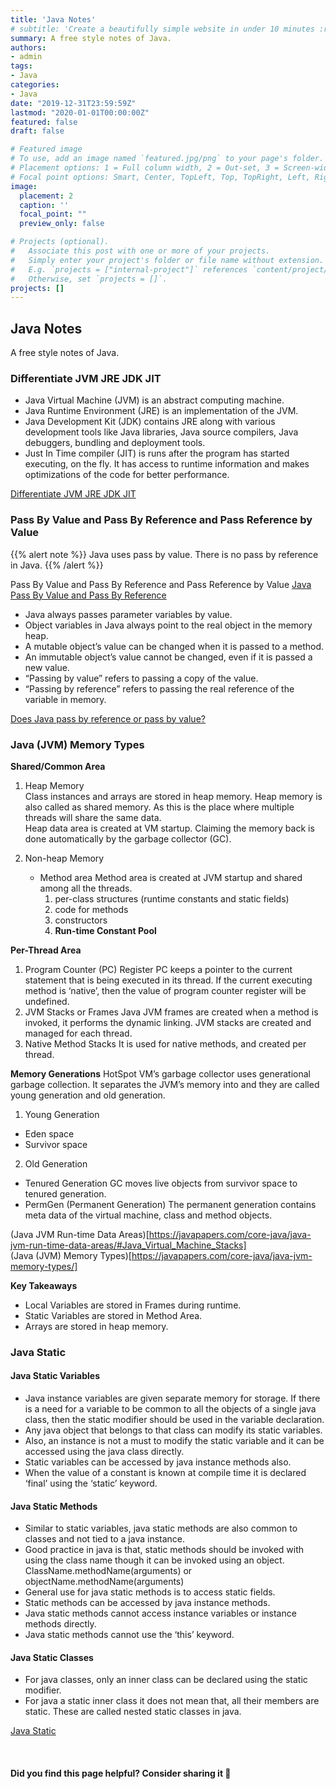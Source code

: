 ```yaml
---
title: 'Java Notes'
# subtitle: 'Create a beautifully simple website in under 10 minutes :rocket:'
summary: A free style notes of Java.
authors:
- admin
tags:
- Java
categories:
- Java
date: "2019-12-31T23:59:59Z"
lastmod: "2020-01-01T00:00:00Z"
featured: false
draft: false

# Featured image
# To use, add an image named `featured.jpg/png` to your page's folder.
# Placement options: 1 = Full column width, 2 = Out-set, 3 = Screen-width
# Focal point options: Smart, Center, TopLeft, Top, TopRight, Left, Right, BottomLeft, Bottom, BottomRight
image:
  placement: 2
  caption: ''
  focal_point: ""
  preview_only: false

# Projects (optional).
#   Associate this post with one or more of your projects.
#   Simply enter your project's folder or file name without extension.
#   E.g. `projects = ["internal-project"]` references `content/project/deep-learning/index.md`.
#   Otherwise, set `projects = []`.
projects: []
---
```


## Java Notes
A free style notes of Java.

### Differentiate JVM JRE JDK JIT

- Java Virtual Machine (JVM) is an abstract computing machine.
- Java Runtime Environment (JRE) is an implementation of the JVM.
- Java Development Kit (JDK) contains JRE along with various development tools like Java libraries, Java source compilers, Java debuggers, bundling and deployment tools.
- Just In Time compiler (JIT) is runs after the program has started executing, on the fly. It has access to runtime information and makes optimizations of the code for better performance.

[Differentiate JVM JRE JDK JIT](https://javapapers.com/core-java/differentiate-jvm-jre-jdk-jit/)  

### Pass By Value and Pass By Reference and Pass Reference by Value

{{% alert note %}}
Java uses pass by value. There is no pass by reference in Java.
{{% /alert %}}

Pass By Value and Pass By Reference and Pass Reference by Value
[Java Pass By Value and Pass By Reference](https://javapapers.com/core-java/java-pass-by-value-and-pass-by-reference/)  


- Java always passes parameter variables by value.
- Object variables in Java always point to the real object in the memory heap.
- A mutable object’s value can be changed when it is passed to a method.
- An immutable object’s value cannot be changed, even if it is passed a new value.
- “Passing by value” refers to passing a copy of the value.
- “Passing by reference” refers to passing the real reference of the variable in memory.

[Does Java pass by reference or pass by value?](https://www.infoworld.com/article/3512039/does-java-pass-by-reference-or-pass-by-value.html#:~:text=Java%20always%20passes%20parameter%20variables,is%20passed%20to%20a%20method.)  


### Java (JVM) Memory Types

**Shared/Common Area** 
1. Heap Memory  
Class instances and arrays are stored in heap memory. Heap memory is also called as shared memory. As this is the place where multiple threads will share the same data.  
Heap data area is created at VM startup. Claiming the memory back is done automatically by the garbage collector (GC).

2. Non-heap Memory  
    * Method area 
    Method area is created at JVM startup and shared among all the threads. 
        1. per-class structures (runtime constants and static fields)  
        2. code for methods  
        3. constructors
        4. **Run-time Constant Pool**  

**Per-Thread Area**
1. Program Counter (PC) Register
PC keeps a pointer to the current statement that is being executed in its thread. If the current executing method is ‘native’, then the value of program counter register will be undefined.
2. JVM Stacks or Frames
Java JVM frames are created when a method is invoked, it performs the dynamic linking. JVM stacks are created and managed for each thread.
3. Native Method Stacks
It is used for native methods, and created per thread. 

**Memory Generations**
HotSpot VM’s garbage collector uses generational garbage collection. It separates the JVM’s memory into and they are called young generation and old generation.
1. Young Generation
- Eden space
- Survivor space
2. Old Generation
- Tenured Generation
GC moves live objects from survivor space to tenured generation. 
- PermGen (Permanent Generation)
The permanent generation contains meta data of the virtual machine, class and method objects.  

(Java JVM Run-time Data Areas)[https://javapapers.com/core-java/java-jvm-run-time-data-areas/#Java_Virtual_Machine_Stacks]  
(Java (JVM) Memory Types)[https://javapapers.com/core-java/java-jvm-memory-types/]  

**Key Takeaways**  
- Local Variables are stored in Frames during runtime.
- Static Variables are stored in Method Area.
- Arrays are stored in heap memory.

### Java Static

#### Java Static Variables
- Java instance variables are given separate memory for storage. If there is a need for a variable to be common to all the objects of a single java class, then the static modifier should be used in the variable declaration.
- Any java object that belongs to that class can modify its static variables.
- Also, an instance is not a must to modify the static variable and it can be accessed using the java class directly.
- Static variables can be accessed by java instance methods also.
- When the value of a constant is known at compile time it is declared ‘final’ using the ‘static’ keyword.

#### Java Static Methods
- Similar to static variables, java static methods are also common to classes and not tied to a java instance.
- Good practice in java is that, static methods should be invoked with using the class name though it can be invoked using an object. ClassName.methodName(arguments) or objectName.methodName(arguments)
- General use for java static methods is to access static fields.
- Static methods can be accessed by java instance methods.
- Java static methods cannot access instance variables or instance methods directly.
- Java static methods cannot use the ‘this’ keyword.  

#### Java Static Classes
- For java classes, only an inner class can be declared using the static modifier.  
- For java a static inner class it does not mean that, all their members are static. These are called nested static classes in java.  

[Java Static](https://javapapers.com/core-java/explain-the-java-static-modifier/)  

<br>

#### Did you find this page helpful? Consider sharing it 🙌
